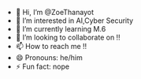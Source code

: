 - 👋 Hi, I’m @ZoeThanayot
- 👀 I’m interested in AI,Cyber Security
- 🌱 I’m currently learning M.6
- 💞️ I’m looking to collaborate on !!
- 📫 How to reach me !!
- 😄 Pronouns: he/him
- ⚡ Fun fact: nope

<!---
ZoeThanayot/ZoeThanayot is a ✨ special ✨ repository because its `README.md` (this file) appears on your GitHub profile.
You can click the Preview link to take a look at your changes.
--->
